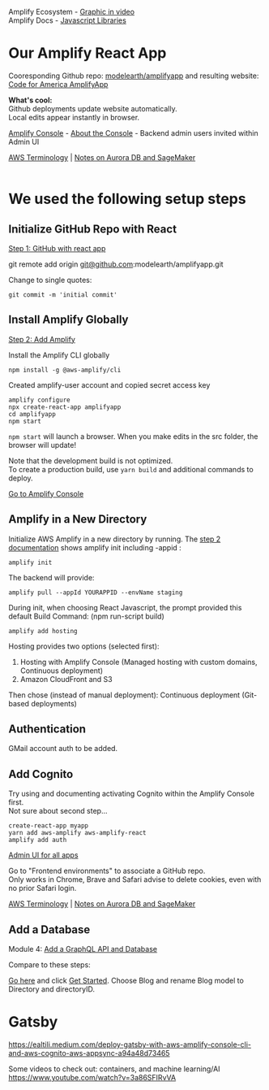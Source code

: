 

Amplify Ecosystem - [Graphic in video](https://www.youtube.com/watch?v=y7AesEGIRYM&feature=youtu.be&t=145)  
Amplify Docs - [Javascript Libraries](https://docs.amplify.aws/lib/q/platform/js)  

# Our Amplify React App

Cooresponding Github repo: [modelearth/amplifyapp](https://github.com/modelearth/amplifyapp/) and resulting website: 
[Code for America AmplifyApp](https://main.d13yspuepcv5kl.amplifyapp.com/)  

**What's cool:**  
Github deployments update website automatically.  
Local edits appear instantly in browser.  

[Amplify Console](https://console.aws.amazon.com/amplify/home) - 
[About the Console](https://docs.aws.amazon.com/amplify/latest/userguide/) - Backend admin users invited within Admin UI  

[AWS Terminology](terminology.html) | 
[Notes on Aurora DB and SageMaker](notes.html)  
<br>

# We used the following setup steps

## Initialize GitHub Repo with React
[Step 1: GitHub with react app](https://aws.amazon.com/getting-started/hands-on/build-react-app-amplify-graphql/module-one/) 


git remote add origin git@github.com:modelearth/amplifyapp.git

Change to single quotes:

	git commit -m 'initial commit'


## Install Amplify Globally

[Step 2: Add Amplify](https://aws.amazon.com/getting-started/hands-on/build-react-app-amplify-graphql/module-two/?e=gs2020&p=build-a-react-app-one)

Install the Amplify CLI globally

	npm install -g @aws-amplify/cli

Created amplify-user account and copied secret access key <!-- into core-admin aws/amplify folder -->

	amplify configure
	npx create-react-app amplifyapp
	cd amplifyapp
	npm start

`npm start` will launch a browser. When you make edits in the src folder, the browser will update!

Note that the development build is not optimized.  
To create a production build, use `yarn build` and additional commands to deploy.  

[Go to Amplify Console](https://console.aws.amazon.com/amplify/home)  


## Amplify in a New Directory

Initialize AWS Amplify in a new directory by running.
The [step 2 documentation](https://aws.amazon.com/getting-started/hands-on/build-react-app-amplify-graphql/module-two/?e=gs2020&p=build-a-react-app-one) shows amplify init including -appid
:

	amplify init


The backend will provide:

	amplify pull --appId YOURAPPID --envName staging

During init, when choosing React Javascript, the prompt provided this default 
Build Command:  (npm run-script build)

	amplify add hosting


Hosting provides two options (selected first):

1. Hosting with Amplify Console (Managed hosting with custom domains, Continuous deployment) 
2. Amazon CloudFront and S3 

Then chose (instead of manual deployment):
Continuous deployment (Git-based deployments) 

## Authentication

GMail account auth to be added.
<!-- 
Perhaps the following could be used for Google (Gmail) auth
maps.g .org account
https://console.developers.google.com/apis/credentials?project=georgia-directory
Project: Georgia Directory 
Credential page
-->

## Add Cognito

Try using and documenting activating Cognito within the Amplify Console first.  
Not sure about second step...

	create-react-app myapp
	yarn add aws-amplify aws-amplify-react
	amplify add auth


[Admin UI for all apps](https://us-east-1.console.aws.amazon.com/amplify/home?region=us-east-1#/)

Go to "Frontend environments" to associate a GitHub repo.  
Only works in Chrome, Brave and Safari advise to delete cookies, even with no prior Safari login.


[AWS Terminology](terminology.html) | 
[Notes on Aurora DB and SageMaker](notes.html)  


## Add a Database

Module 4: [Add a GraphQL API and Database](https://aws.amazon.com/getting-started/hands-on/build-react-app-amplify-graphql/module-four/?e=gs2020&p=build-a-react-app-intro)  

Compare to these steps:  

[Go here](https://docs.amplify.aws/start/q/integration/js) and click [Get Started](https://sandbox.amplifyapp.com/start#datastore). Choose Blog and rename Blog model to Directory and directoryID.


# Gatsby

https://ealtili.medium.com/deploy-gatsby-with-aws-amplify-console-cli-and-aws-cognito-aws-appsync-a94a48d73465  

Some videos to check out: containers, and machine learning/AI
https://www.youtube.com/watch?v=3a86SFIRvVA

<!--
# Expo for React Native - starter, then detach
https://hackernoon.com/understanding-expo-for-react-native-7bf23054bbcd

	"Many experienced React Native developers do not use Expo. Once you get comfortable with all the steps required to configure your projects yourself and deploy your apps, the benefits of Expo are greatly diminished. Also, if you’re looking for a way to handle over-the-air deployments, Microsoft’s CodePush is still best-in-class.""
-->

